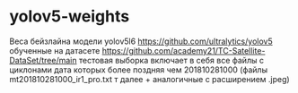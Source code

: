 # yolov5-weights

Веса бейзлайна модели yolov5l6 https://github.com/ultralytics/yolov5 обученные на датасете https://github.com/academy21/TC-Satellite-DataSet/tree/main 
тестовая выборка включает в себя все файлы с циклонами дата которых более поздняя чем 201810281000 (файлы mt201810281000_ir1_pro.txt т далее + аналогичные с расширением .jpeg)
